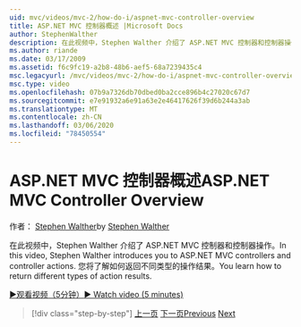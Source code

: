 ```yaml
---
uid: mvc/videos/mvc-2/how-do-i/aspnet-mvc-controller-overview
title: ASP.NET MVC 控制器概述 |Microsoft Docs
author: StephenWalther
description: 在此视频中，Stephen Walther 介绍了 ASP.NET MVC 控制器和控制器操作。 您将了解如何返回不同类型的操作结果。
ms.author: riande
ms.date: 03/17/2009
ms.assetid: f6c9fc19-a2b8-48b6-aef5-68a7239435c4
msc.legacyurl: /mvc/videos/mvc-2/how-do-i/aspnet-mvc-controller-overview
msc.type: video
ms.openlocfilehash: 07b9a7326db70dbed0ba2cce896b4c27020c67d7
ms.sourcegitcommit: e7e91932a6e91a63e2e46417626f39d6b244a3ab
ms.translationtype: MT
ms.contentlocale: zh-CN
ms.lasthandoff: 03/06/2020
ms.locfileid: "78450554"
---
```

# <a name="aspnet-mvc-controller-overview"></a><span data-ttu-id="2970f-104">ASP.NET MVC 控制器概述</span><span class="sxs-lookup"><span data-stu-id="2970f-104">ASP.NET MVC Controller Overview</span></span>

<span data-ttu-id="2970f-105">作者： [Stephen Walther](https://github.com/StephenWalther)</span><span class="sxs-lookup"><span data-stu-id="2970f-105">by [Stephen Walther](https://github.com/StephenWalther)</span></span>

<span data-ttu-id="2970f-106">在此视频中，Stephen Walther 介绍了 ASP.NET MVC 控制器和控制器操作。</span><span class="sxs-lookup"><span data-stu-id="2970f-106">In this video, Stephen Walther introduces you to ASP.NET MVC controllers and controller actions.</span></span> <span data-ttu-id="2970f-107">您将了解如何返回不同类型的操作结果。</span><span class="sxs-lookup"><span data-stu-id="2970f-107">You learn how to return different types of action results.</span></span>

[<span data-ttu-id="2970f-108">&#9654;观看视频（5分钟）</span><span class="sxs-lookup"><span data-stu-id="2970f-108">&#9654; Watch video (5 minutes)</span></span>](https://channel9.msdn.com/Blogs/ASP-NET-Site-Videos/aspnet-mvc-controller-overview)

> [!div class="step-by-step"]
> <span data-ttu-id="2970f-109">[上一页](understanding-models-views-and-controllers.md)
> [下一页](understanding-controllers-controller-actions-and-action-results.md)</span><span class="sxs-lookup"><span data-stu-id="2970f-109">[Previous](understanding-models-views-and-controllers.md)
[Next](understanding-controllers-controller-actions-and-action-results.md)</span></span>
